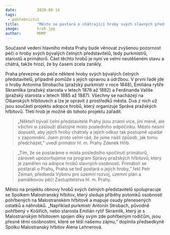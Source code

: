 ```yaml
---
date:         2020-08-14
tags:         
 - pohřebnictví
title:        "Město se postará o chátrající hroby svých slavných představitelů"
image: 	      hrob.jpg
author:       MHMP
---
```


Současné vedení hlavního města Prahy bude věnovat zvýšenou pozornost péči o hroby svých bývalých čelných představitelů, tedy purkmistrů, starostů a primátorů. Část těchto hrobů je nyní ve velmi neutěšeném stavu a chátrá, takže hrozí, že by časem zcela zanikly.

Praha převezme do péče některé hroby svých bývalých čelných představitelů, případně pomůže s jejich opravou a údržbou. V první řadě jde o hroby Antonína Strobacha (pražský purkmistr v roce 1848), Emiliána rytíře Skramlíka (pražský starosta v letech 1876 až 1882) a Ferdinanda Vališe (pražský starosta v letech 1885 až 1887). Všechny se nacházejí na Olšanských hřbitovech a lze je opravit z prostředků města. Dva z nich už jsou součástí projektu adopce hrobů, který organizuje Správa pražských hřbitovů. Třetí hrob je možné do tohoto projektu zařadit.

> „Někteří bývalí čelní představitelé Prahy jsou známí více, jiní méně, ale všichni si zaslouží důstojné místo posledního odpočinku. Město nesmí dopustit, aby jejich hroby chátraly a jejich odkaz tak postupně upadal v zapomnění. Jsem proto velmi rád, že jsme našli způsob, jak tomu předcházet,” uvedl primátor hl. m. Prahy Zdeněk Hřib.

> „Tím, že se postaráme o místa posledního spočinutí primátorů, zároveň upozorňujeme na program Správy pražských hřbitovů, který je zaměřen na adopce hrobů slavných osobností. Primátoři se postarali o Prahu, Praha se teď postará o jejich hroby,” řekl Petr Zeman, předseda Výboru pro územní rozvoj, územní plán a památkovou péči Zastupitelstva hl. m. Prahy.

Město na projektu obnovy hrobů svých čelných představitelů spolupracuje se Spolkem Malostranský hřbitov, který sleduje příběhy potomků osobností pohřbených na Malostranském hřbitově a mapuje osudy přenesených ostatků a náhrobků. „Například purkmistr Antonín Strobach, původně pohřbený v Košířích, nebo starosta Emilián rytíř Skramlík, který je s Malostranským hřbitovem spojen díky svým zde pohřbeným rodičům, jsou přesně těmi osobnostmi, které se těší našemu zájmu,” doplnila předsedkyně Spolku Malostranský hřbitov Alena Lehnerová.
